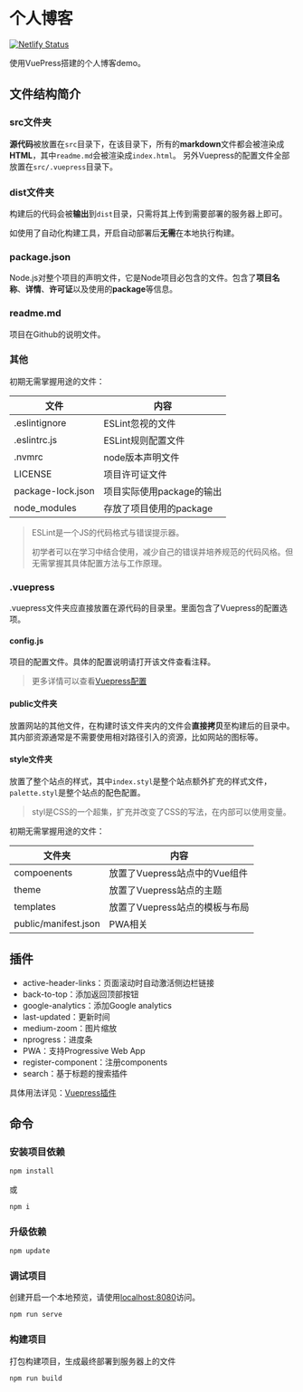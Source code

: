 # 个人博客

[![Netlify Status](https://api.netlify.com/api/v1/badges/6f56c571-a5aa-41d2-a93d-2b83d0f70ea7/deploy-status)](https://app.netlify.com/sites/vuepress-example/deploys)

使用VuePress搭建的个人博客demo。

## 文件结构简介

### src文件夹

**源代码**被放置在`src`目录下，在该目录下，所有的**markdown**文件都会被渲染成**HTML**，其中`readme.md`会被渲染成`index.html`。  另外Vuepress的配置文件全部放置在`src/.vuepress`目录下。

### dist文件夹

构建后的代码会被**输出**到`dist`目录，只需将其上传到需要部署的服务器上即可。

如使用了自动化构建工具，开启自动部署后**无需**在本地执行构建。

### package.json

Node.js对整个项目的声明文件，它是Node项目必包含的文件。包含了**项目名称**、**详情**、**许可证**以及使用的**package**等信息。

### readme.md

项目在Github的说明文件。

### 其他

初期无需掌握用途的文件：

| 文件              | 内容                      |
| ----------------- | ------------------------- |
| .eslintignore     | ESLint忽视的文件          |
| .eslintrc.js      | ESLint规则配置文件        |
| .nvmrc            | node版本声明文件          |
| LICENSE           | 项目许可证文件            |
| package-lock.json | 项目实际使用package的输出 |
| node_modules      | 存放了项目使用的package   |

> ESLint是一个JS的代码格式与错误提示器。
>
> 初学者可以在学习中结合使用，减少自己的错误并培养规范的代码风格。但无需掌握其具体配置方法与工作原理。

### .vuepress

.vuepress文件夹应直接放置在源代码的目录里。里面包含了Vuepress的配置选项。

#### config.js

项目的配置文件。具体的配置说明请打开该文件查看注释。

> 更多详情可以查看[Vuepress配置](https://v1.vuepress.vuejs.org/zh/config/)

#### public文件夹

放置网站的其他文件，在构建时该文件夹内的文件会**直接拷贝**至构建后的目录中。其内部资源通常是不需要使用相对路径引入的资源，比如网站的图标等。

#### style文件夹

放置了整个站点的样式，其中`index.styl`是整个站点额外扩充的样式文件，`palette.styl`是整个站点的配色配置。

> styl是CSS的一个超集，扩充并改变了CSS的写法，在内部可以使用变量。

初期无需掌握用途的文件：

| 文件夹               | 内容                           |
| -------------------- | ------------------------------ |
| compoenents          | 放置了Vuepress站点中的Vue组件  |
| theme                | 放置了Vuepress站点的主题       |
| templates            | 放置了Vuepress站点的模板与布局 |
| public/manifest.json | PWA相关                        |

## 插件

- active-header-links：页面滚动时自动激活侧边栏链接
- back-to-top：添加返回顶部按钮
- google-analytics：添加Google analytics
- last-updated：更新时间
- medium-zoom：图片缩放
- nprogress：进度条
- PWA：支持Progressive Web App
- register-component：注册components
- search：基于标题的搜索插件

具体用法详见：[Vuepress插件](https://v1.vuepress.vuejs.org/zh/plugin/)

## 命令

### 安装项目依赖

```bash
npm install
```

或

```bash
npm i
```

### 升级依赖

```bash
npm update
```

### 调试项目

创建开启一个本地预览，请使用[localhost:8080](http://localhost:8080)访问。

```bash
npm run serve
```

### 构建项目

打包构建项目，生成最终部署到服务器上的文件

```bash
npm run build
```
